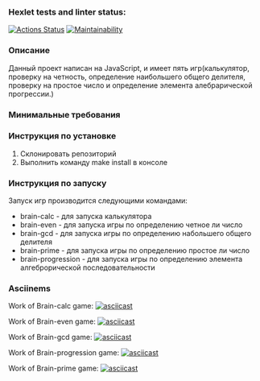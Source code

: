 ### Hexlet tests and linter status:
[![Actions Status](https://github.com/GelmenBuza/frontend-project-44/actions/workflows/hexlet-check.yml/badge.svg)](https://github.com/GelmenBuza/frontend-project-44/actions)
[![Maintainability](https://api.codeclimate.com/v1/badges/54a9078ff711dc082992/maintainability)](https://codeclimate.com/github/GelmenBuza/frontend-project-44/maintainability)


### Описание

Данный проект написан на JavaScript, и имеет пять игр(калькулятор, проверку на четность, определение наибольшего общего делителя, проверку на простое число и определение элемента алебрарической прогрессии.)

### Минимальные требования



### Инструкция по установке

1. Склонировать репозиторий
2. Выполнить команду make install в консоле

### Инструкция по запуску

Запуск игр производится следующими командами:
- brain-calc - для запуска калькулятора
- brain-even - для запуска игры по определению четное ли число
- brain-gcd - для запуска игры по определению набольшего общего делителя
- brain-prime - для запуска игры по определению простое ли число
- brain-progression - для запуска игры по определению элемента алгеброрической последовательности

### Asciinems

Work of Brain-calc game:
[![asciicast](https://asciinema.org/a/9DR36XMsMr8MdWlovyQlbDCra.svg)](https://asciinema.org/a/9DR36XMsMr8MdWlovyQlbDCra)


Work of Brain-even game:
[![asciicast](https://asciinema.org/a/ZAJvV77Al3cz6S4GxAbAnCGjf.svg)](https://asciinema.org/a/ZAJvV77Al3cz6S4GxAbAnCGjf)


Work of Brain-gcd game:
[![asciicast](https://asciinema.org/a/svSQRjbMi00scgxi27GGmsk8E.svg)](https://asciinema.org/a/svSQRjbMi00scgxi27GGmsk8E)


Work of Brain-progression game:
[![asciicast](https://asciinema.org/a/O6ehBLl644JttJfNkIhdAVzNx.svg)](https://asciinema.org/a/O6ehBLl644JttJfNkIhdAVzNx)


Work of Brain-prime game:
[![asciicast](https://asciinema.org/a/toIWvDVvqCFIR9CrW8dNvOOpW.svg)](https://asciinema.org/a/toIWvDVvqCFIR9CrW8dNvOOpW)